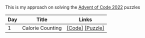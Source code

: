 
This is my approach on solving the [Advent of Code 2022](https://adventofcode.com/2022) puzzles

| Day | Title            | Links                                                                              |
|-----|------------------|------------------------------------------------------------------------------------|
| 1   | Calorie Counting | [[Code]](src/main/kotlin/Day01.kt) [[Puzzle]](https://adventofcode.com/2022/day/1) |